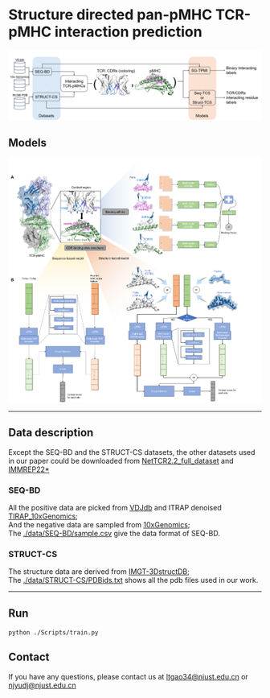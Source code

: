 # Structure directed pan-pMHC TCR-pMHC interaction prediction
![workflow](https://github.com/gaol00034/pan-pMHC/blob/main/Figures/Workflow.png)
## Models
![workflow](https://github.com/gaol00034/pan-pMHC/blob/main/Figures/models.png)
***
## Data description
Except the SEQ-BD and the STRUCT-CS datasets, the other datasets used in our paper could be downloaded from [NetTCR2.2_full_dataset](https://github.com/mnielLab/NetTCR-2.2/blob/main/data/nettcr_2_2_full_dataset.csv) and [IMMREP22*](https://github.com/mnielLab/NetTCR-2.2/blob/main/data/IMMREP/train/all_peptides_redundancy_reduced.csv)
### SEQ-BD
All the positive data are picked from [VDJdb](https://vdjdb.cdr3.net/overview) and ITRAP denoised [TIRAP_10xGenomics](https://github.com/mnielLab/ITRAP_benchmark);  
And the negative data are sampled from [10xGenomics](https://www.10xgenomics.com/datasets);  
The [./data/SEQ-BD/sample.csv](https://github.com/gaol00034/pan-pMHC/data/SEQ-BD/sample.csv) give the data format of SEQ-BD.
### STRUCT-CS
The structure data are derived from [IMGT-3DstructDB](https://www.imgt.org/3Dstructure-DB/);  
The [./data/STRUCT-CS/PDBids.txt](https://github.com/gaol00034/pan-pMHC/data/STRUCT-CS/PDBids.txt) shows all the pdb files used in our work.
***
## Run
```
python ./Scripts/train.py
```
## Contact
If you have any questions, please contact us at [ltgao34@njust.edu.cn](ltgao34@njust.edu.cn) or [njyudj@njust.edu.cn](njyudj@njust.edu.cn)
